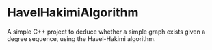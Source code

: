 # HavelHakimiAlgorithm
A simple C++ project to deduce whether a simple graph exists given a degree sequence, using the Havel-Hakimi algorithm.

